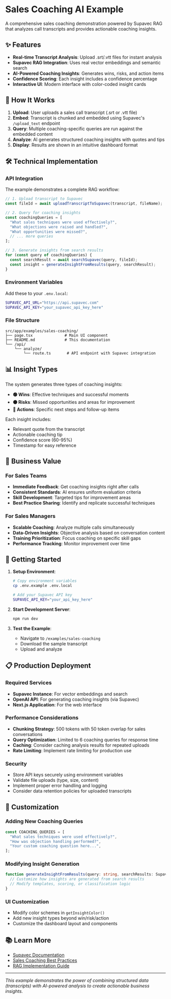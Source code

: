 # Sales Coaching AI Example

A comprehensive sales coaching demonstration powered by Supavec RAG that analyzes call transcripts and provides actionable coaching insights.

## ✨ Features

- **Real-time Transcript Analysis**: Upload .srt/.vtt files for instant analysis
- **Supavec RAG Integration**: Uses real vector embeddings and semantic search
- **AI-Powered Coaching Insights**: Generates wins, risks, and action items
- **Confidence Scoring**: Each insight includes a confidence percentage
- **Interactive UI**: Modern interface with color-coded insight cards

## 🚀 How It Works

1. **Upload**: User uploads a sales call transcript (.srt or .vtt file)
2. **Embed**: Transcript is chunked and embedded using Supavec's `/upload_text` endpoint
3. **Query**: Multiple coaching-specific queries are run against the embedded content
4. **Analyze**: AI generates structured coaching insights with quotes and tips
5. **Display**: Results are shown in an intuitive dashboard format

## 🛠️ Technical Implementation

### API Integration

The example demonstrates a complete RAG workflow:

```typescript
// 1. Upload transcript to Supavec
const fileId = await uploadTranscriptToSupavec(transcript, fileName);

// 2. Query for coaching insights
const coachingQueries = [
  "What sales techniques were used effectively?",
  "What objections were raised and handled?",
  "What opportunities were missed?",
  // ... more queries
];

// 3. Generate insights from search results
for (const query of coachingQueries) {
  const searchResult = await searchSupavec(query, fileId);
  const insight = generateInsightFromResults(query, searchResult);
}
```

### Environment Variables

Add these to your `.env.local`:

```bash
SUPAVEC_API_URL="https://api.supavec.com"
SUPAVEC_API_KEY="your_supavec_api_key_here"
```

### File Structure

```
src/app/examples/sales-coaching/
├── page.tsx              # Main UI component
├── README.md             # This documentation
└── /api/
    └── analyze/
        └── route.ts       # API endpoint with Supavec integration
```

## 📊 Insight Types

The system generates three types of coaching insights:

- **🟢 Wins**: Effective techniques and successful moments
- **🟠 Risks**: Missed opportunities and areas for improvement  
- **🔵 Actions**: Specific next steps and follow-up items

Each insight includes:
- Relevant quote from the transcript
- Actionable coaching tip
- Confidence score (60-95%)
- Timestamp for easy reference

## 🎯 Business Value

### For Sales Teams
- **Immediate Feedback**: Get coaching insights right after calls
- **Consistent Standards**: AI ensures uniform evaluation criteria
- **Skill Development**: Targeted tips for improvement areas
- **Best Practice Sharing**: Identify and replicate successful techniques

### For Sales Managers
- **Scalable Coaching**: Analyze multiple calls simultaneously
- **Data-Driven Insights**: Objective analysis based on conversation content
- **Training Prioritization**: Focus coaching on specific skill gaps
- **Performance Tracking**: Monitor improvement over time

## 🚀 Getting Started

1. **Setup Environment**:
   ```bash
   # Copy environment variables
   cp .env.example .env.local
   
   # Add your Supavec API key
   SUPAVEC_API_KEY="your_api_key_here"
   ```

2. **Start Development Server**:
   ```bash
   npm run dev
   ```

3. **Test the Example**:
   - Navigate to `/examples/sales-coaching`
   - Download the sample transcript
   - Upload and analyze

## 📋 Production Deployment

### Required Services
- **Supavec Instance**: For vector embeddings and search
- **OpenAI API**: For generating coaching insights (via Supavec)
- **Next.js Application**: For the web interface

### Performance Considerations
- **Chunking Strategy**: 500 tokens with 50 token overlap for sales conversations
- **Query Optimization**: Limited to 6 coaching queries for response time
- **Caching**: Consider caching analysis results for repeated uploads
- **Rate Limiting**: Implement rate limiting for production use

### Security
- Store API keys securely using environment variables
- Validate file uploads (type, size, content)
- Implement proper error handling and logging
- Consider data retention policies for uploaded transcripts

## 🔧 Customization

### Adding New Coaching Queries
```typescript
const COACHING_QUERIES = [
  "What sales techniques were used effectively?",
  "How was objection handling performed?",
  "Your custom coaching question here...",
];
```

### Modifying Insight Generation
```typescript
function generateInsightFromResults(query: string, searchResults: SupavecSearchResponse) {
  // Customize how insights are generated from search results
  // Modify templates, scoring, or classification logic
}
```

### UI Customization
- Modify color schemes in `getInsightColor()`
- Add new insight types beyond win/risk/action
- Customize the dashboard layout and components

## 📚 Learn More

- [Supavec Documentation](https://docs.supavec.com/)
- [Sales Coaching Best Practices](#)
- [RAG Implementation Guide](#)

---

*This example demonstrates the power of combining structured data (transcripts) with AI-powered analysis to create actionable business insights.* 